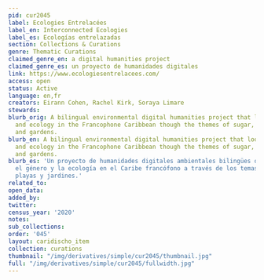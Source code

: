 ```yaml
---
pid: cur2045
label: Ecologies Entrelacées
label_en: Interconnected Ecologies
label_es: Ecologías entrelazadas
section: Collections & Curations
genre: Thematic Curations
claimed_genre_en: a digital humanities project
claimed_genre_es: un proyecto de humanidades digitales
link: https://www.ecologiesentrelacees.com/
access: open
status: Active
language: en,fr
creators: Eirann Cohen, Rachel Kirk, Soraya Limare
stewards:
blurb_orig: A bilingual environmental digital humanities project that looks at gender
  and ecology in the Francophone Caribbean though the themes of sugar, bananas, beaches,
  and gardens.
blurb_en: A bilingual environmental digital humanities project that looks at gender
  and ecology in the Francophone Caribbean though the themes of sugar, bananas, beaches,
  and gardens.
blurb_es: 'Un proyecto de humanidades digitales ambientales bilingües que analiza
  el género y la ecología en el Caribe francófono a través de los temas: azúcar, plátanos,
  playas y jardines.'
related_to:
open_data:
added_by:
twitter:
census_year: '2020'
notes:
sub_collections:
order: '045'
layout: caridischo_item
collection: curations
thumbnail: "/img/derivatives/simple/cur2045/thumbnail.jpg"
full: "/img/derivatives/simple/cur2045/fullwidth.jpg"
---
```

